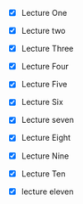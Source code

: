 - [X] Lecture One 
- [X] Lecture two 
- [X] Lecture Three
- [X] Lecture Four
- [X] Lecture Five 
- [X] Lecture Six
- [X] Lecture seven 
- [X] Lecture Eight  
- [X] Lecture Nine
- [X] Lecture Ten 
- [x] lecture eleven 


